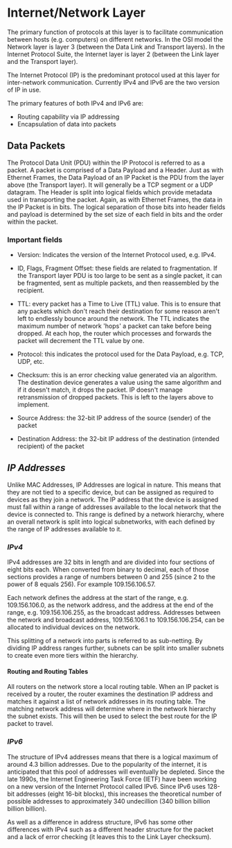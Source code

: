 # **Internet/Network Layer**

The primary function of protocols at this layer is to facilitate communication between hosts (e.g. computers) on different networks. In the OSI model the Network layer is layer 3 (between the Data Link and Transport layers). In the Internet Protocol Suite, the Internet layer is layer 2 (between the Link layer and the Transport layer).

The Internet Protocol (IP) is the predominant protocol used at this layer for inter-network communication. Currently IPv4 and IPv6 are the two version of IP in use.

The primary features of both IPv4 and IPv6 are:
- Routing capability via IP addressing
- Encapsulation of data into packets

## Data Packets
The Protocol Data Unit (PDU) within the IP Protocol is referred to as a packet. 
A packet is comprised of a Data Payload and a Header. Just as with Ethernet Frames, the Data Payload of an IP Packet is the PDU from the layer above (the Transport layer). It will generally be a TCP segment or a UDP datagram. The Header is split into logical fields which provide metadata used in transporting the packet. Again, as with Ethernet Frames, the data in the IP Packet is in bits. The logical separation of those bits into header fields and payload is determined by the set size of each field in bits and the order within the packet.


### Important fields
- Version: Indicates the version of the Internet Protocol used, e.g. IPv4.

- ID, Flags, Fragment Offset: these fields are related to fragmentation. If the Transport layer PDU is too large to be sent as a single packet, it can be fragmented, sent as multiple packets, and then reassembled by the recipient.

- TTL: every packet has a Time to Live (TTL) value. This is to ensure that any packets which don't reach their destination for some reason aren't left to endlessly bounce around the network. The TTL indicates the maximum number of network 'hops' a packet can take before being dropped. At each hop, the router which processes and forwards the packet will decrement the TTL value by one.

- Protocol: this indicates the protocol used for the Data Payload, e.g. TCP, UDP, etc.

- Checksum: this is an error checking value generated via an algorithm. The destination device generates a value using the same algorithm and if it doesn't match, it drops the packet. IP doesn't manage retransmission of dropped packets. This is left to the layers above to implement.

- Source Address: the 32-bit IP address of the source (sender) of the packet

- Destination Address: the 32-bit IP address of the destination (intended recipient) of the packet

## *IP Addresses*

Unlike MAC Addresses, IP Addresses are logical in nature. This means that they are not tied to a specific device, but can be assigned as required to devices as they join a network. The IP address that the device is assigned must fall within a range of addresses available to the local network that the device is connected to. This range is defined by a network hierarchy, where an overall network is split into logical subnetworks, with each defined by the range of IP addresses available to it.

### *IPv4*
IPv4 addresses are 32 bits in length and are divided into four sections of eight bits each. When converted from binary to decimal, each of those sections provides a range of numbers between 0 and 255 (since 2 to the power of 8 equals 256). For example 109.156.106.57.

Each network defines the address at the start of the range, e.g. 109.156.106.0, as the network address, and the address at the end of the range, e.g. 109.156.106.255, as the broadcast address. Addresses between the network and broadcast address, 109.156.106.1 to 109.156.106.254, can be allocated to individual devices on the network.

This splitting of a network into parts is referred to as sub-netting. By dividing IP address ranges further, subnets can be split into smaller subnets to create even more tiers within the hierarchy.


#### Routing and Routing Tables

All routers on the network store a local routing table. When an IP packet is received by a router, the router examines the destination IP address and matches it against a list of network addresses in its routing table. The matching network address will determine where in the network hierarchy the subnet exists. This will then be used to select the best route for the IP packet to travel.

### *IPv6*
The structure of IPv4 addresses means that there is a logical maximum of around 4.3 billion addresses. Due to the popularity of the internet, it is anticipated that this pool of addresses will eventually be depleted. Since the late 1990s, the Internet Engineering Task Force (IETF) have been working on a new version of the Internet Protocol called IPv6. Since IPv6 uses 128-bit addresses (eight 16-bit blocks), this increases the theoretical number of possible addresses to approximately 340 undecillion (340 billion billion billion billion).

As well as a difference in address structure, IPv6 has some other differences with IPv4 such as a different header structure for the packet and a lack of error checking (it leaves this to the Link Layer checksum).